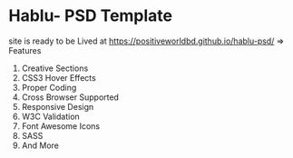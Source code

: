 # Hablu- PSD Template
site is ready to be Lived at https://positiveworldbd.github.io/hablu-psd/
⇒ Features
1. Creative Sections
2. CSS3 Hover Effects
3. Proper Coding
4. Cross Browser Supported
5. Responsive Design
6. W3C Validation
7. Font Awesome Icons
8. SASS
9. And More

